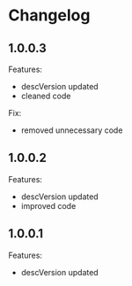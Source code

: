 # Changelog

## 1.0.0.3

Features:
- descVersion updated
- cleaned code

Fix:
- removed unnecessary code

## 1.0.0.2

Features:
- descVersion updated
- improved code

## 1.0.0.1

Features:
- descVersion updated